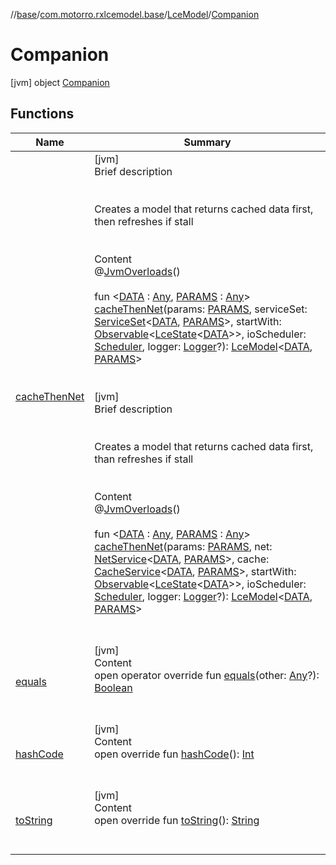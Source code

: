 //[base](../../../index.md)/[com.motorro.rxlcemodel.base](../../index.md)/[LceModel](../index.md)/[Companion](index.md)



# Companion  
 [jvm] object [Companion](index.md)   


## Functions  
  
|  Name|  Summary| 
|---|---|
| [cacheThenNet](cache-then-net.md)| [jvm]  <br>Brief description  <br><br><br>Creates a model that returns cached data first, then refreshes if stall<br><br>  <br>Content  <br>@[JvmOverloads](https://kotlinlang.org/api/latest/jvm/stdlib/kotlin.jvm/-jvm-overloads/index.html)()  <br>  <br>fun <[DATA](cache-then-net.md) : [Any](https://kotlinlang.org/api/latest/jvm/stdlib/kotlin/-any/index.html), [PARAMS](cache-then-net.md) : [Any](https://kotlinlang.org/api/latest/jvm/stdlib/kotlin/-any/index.html)> [cacheThenNet](cache-then-net.md)(params: [PARAMS](cache-then-net.md), serviceSet: [ServiceSet](../../../com.motorro.rxlcemodel.base.service/-service-set/index.md)<[DATA](cache-then-net.md), [PARAMS](cache-then-net.md)>, startWith: [Observable](http://reactivex.io/RxJava/2.x/javadoc/io/reactivex/Observable.html)<[LceState](../../-lce-state/index.md)<[DATA](cache-then-net.md)>>, ioScheduler: [Scheduler](http://reactivex.io/RxJava/2.x/javadoc/io/reactivex/Scheduler.html), logger: [Logger](../../-logger/index.md)?): [LceModel](../index.md)<[DATA](cache-then-net.md), [PARAMS](cache-then-net.md)>  <br><br><br>[jvm]  <br>Brief description  <br><br><br>Creates a model that returns cached data first, than refreshes if stall<br><br>  <br>Content  <br>@[JvmOverloads](https://kotlinlang.org/api/latest/jvm/stdlib/kotlin.jvm/-jvm-overloads/index.html)()  <br>  <br>fun <[DATA](cache-then-net.md) : [Any](https://kotlinlang.org/api/latest/jvm/stdlib/kotlin/-any/index.html), [PARAMS](cache-then-net.md) : [Any](https://kotlinlang.org/api/latest/jvm/stdlib/kotlin/-any/index.html)> [cacheThenNet](cache-then-net.md)(params: [PARAMS](cache-then-net.md), net: [NetService](../../../com.motorro.rxlcemodel.base.service/-net-service/index.md)<[DATA](cache-then-net.md), [PARAMS](cache-then-net.md)>, cache: [CacheService](../../../com.motorro.rxlcemodel.base.service/-cache-service/index.md)<[DATA](cache-then-net.md), [PARAMS](cache-then-net.md)>, startWith: [Observable](http://reactivex.io/RxJava/2.x/javadoc/io/reactivex/Observable.html)<[LceState](../../-lce-state/index.md)<[DATA](cache-then-net.md)>>, ioScheduler: [Scheduler](http://reactivex.io/RxJava/2.x/javadoc/io/reactivex/Scheduler.html), logger: [Logger](../../-logger/index.md)?): [LceModel](../index.md)<[DATA](cache-then-net.md), [PARAMS](cache-then-net.md)>  <br><br><br>
| [equals](https://kotlinlang.org/api/latest/jvm/stdlib/kotlin/-any/equals.html)| [jvm]  <br>Content  <br>open operator override fun [equals](https://kotlinlang.org/api/latest/jvm/stdlib/kotlin/-any/equals.html)(other: [Any](https://kotlinlang.org/api/latest/jvm/stdlib/kotlin/-any/index.html)?): [Boolean](https://kotlinlang.org/api/latest/jvm/stdlib/kotlin/-boolean/index.html)  <br><br><br>
| [hashCode](https://kotlinlang.org/api/latest/jvm/stdlib/kotlin/-any/hash-code.html)| [jvm]  <br>Content  <br>open override fun [hashCode](https://kotlinlang.org/api/latest/jvm/stdlib/kotlin/-any/hash-code.html)(): [Int](https://kotlinlang.org/api/latest/jvm/stdlib/kotlin/-int/index.html)  <br><br><br>
| [toString](https://kotlinlang.org/api/latest/jvm/stdlib/kotlin/-any/to-string.html)| [jvm]  <br>Content  <br>open override fun [toString](https://kotlinlang.org/api/latest/jvm/stdlib/kotlin/-any/to-string.html)(): [String](https://kotlinlang.org/api/latest/jvm/stdlib/kotlin/-string/index.html)  <br><br><br>

